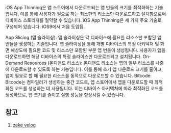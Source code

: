 iOS App Thinning은 앱 스토어에서 다운로드되는 앱 번들의 크기를 최적화하는 기술입니다. 이를 통해 사용자가 필요로 하는 최소한의 리소스만 다운로드하고 설치함으로써 디바이스 스토리지를 절약할 수 있습니다. iOS App Thinning은 세 가지 주요 기술로 구성되어 있습니다.
iOS9에서 처음 도입됨.

App Slicing (앱 슬라이싱): 앱 슬라이싱은 각 디바이스에 필요한 리소스만 포함된 앱 번들을 생성하는 기술입니다. 앱 슬라이싱을 통해 개별 디바이스의 특정 아키텍처 및 화면 해상도에 필요한 코드 및 리소스만 포함된 부분 앱 번들이 생성됩니다. 사용자가 앱을 다운로드하면 해당 디바이스의 특정 슬라이스만 다운로드되고 설치됩니다.
On-Demand Resources (온디맨드 리소스): 온디맨드 리소스는 앱의 일부 리소스를 나중에 다운로드할 수 있도록 하는 기능입니다. 이를 통해 초기 앱 다운로드 크기를 줄이고, 앱이 필요로 할 때 필요한 리소스를 동적으로 다운로드할 수 있습니다.
Bitcode: Bitcode는 컴파일러가 생성하는 중간 코드로, 앱 스토어에서 앱을 다운로드할 때 최적화된 코드를 생성하는 데 사용됩니다. 이는 디바이스 아키텍처에 따라 최적화된 코드를 생성하므로, 앱 크기를 줄이고 실행 성능을 향상시킬 수 있습니다.


## 참고 
1. [zeke velog](https://velog.io/@zeke/App-thinning-이란)
